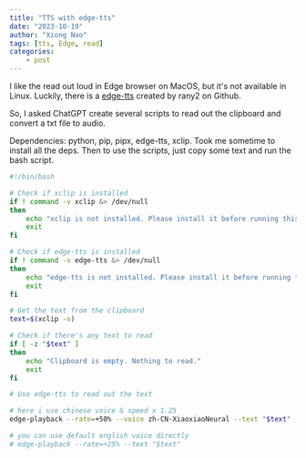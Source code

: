 ```yaml
---
title: "TTS with edge-tts"
date: "2023-10-19"
author: "Xiong Nao"
tags: [tts, Edge, read]
categories:
    - post
---
```

I like the read out loud in Edge browser on MacOS, but it's not available in Linux. Luckily, there is a [edge-tts](https://github.com/rany2/edge-tts) created by rany2 on Github. 

So, I asked ChatGPT create several scripts to read out the clipboard and convert a txt file to audio. 

Dependencies: python, pip, pipx, edge-tts, xclip. Took me sometime to install all the deps. Then to use the scripts, just copy some text and run the bash script.

```bash
#!/bin/bash

# Check if xclip is installed
if ! command -v xclip &> /dev/null
then
    echo "xclip is not installed. Please install it before running this script."
    exit
fi

# Check if edge-tts is installed
if ! command -v edge-tts &> /dev/null
then
    echo "edge-tts is not installed. Please install it before running this script."
    exit
fi

# Get the text from the clipboard
text=$(xclip -o)

# Check if there's any text to read
if [ -z "$text" ]
then
    echo "Clipboard is empty. Nothing to read."
    exit
fi

# Use edge-tts to read out the text

# here i use chinese voice & speed x 1.25
edge-playback --rate=+50% --voice zh-CN-XiaoxiaoNeural --text "$text"

# you can use default english voice directly
# edge-playback --rate=+25% --text "$text"

```